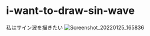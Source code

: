 # i-want-to-draw-sin-wave
私はサイン波を描きたい
![Screenshot_20220125_165836](https://user-images.githubusercontent.com/84060648/150935433-a684df9c-e451-40b2-beb0-965e97cac89c.png)
